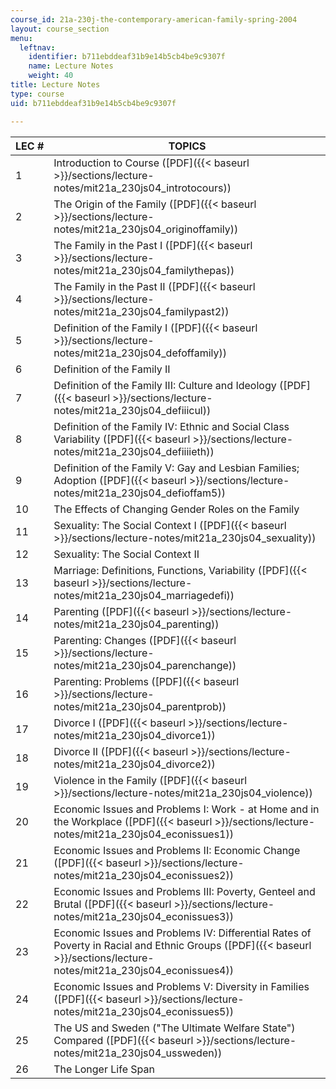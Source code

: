 ```yaml
---
course_id: 21a-230j-the-contemporary-american-family-spring-2004
layout: course_section
menu:
  leftnav:
    identifier: b711ebddeaf31b9e14b5cb4be9c9307f
    name: Lecture Notes
    weight: 40
title: Lecture Notes
type: course
uid: b711ebddeaf31b9e14b5cb4be9c9307f

---
```


| LEC # | TOPICS |
| --- | --- |
| 1 | Introduction to Course ([PDF]({{< baseurl >}}/sections/lecture-notes/mit21a_230js04_introtocours)) |
| 2 | The Origin of the Family ([PDF]({{< baseurl >}}/sections/lecture-notes/mit21a_230js04_originoffamily)) |
| 3 | The Family in the Past I ([PDF]({{< baseurl >}}/sections/lecture-notes/mit21a_230js04_familythepas)) |
| 4 | The Family in the Past II ([PDF]({{< baseurl >}}/sections/lecture-notes/mit21a_230js04_familypast2)) |
| 5 | Definition of the Family I ([PDF]({{< baseurl >}}/sections/lecture-notes/mit21a_230js04_defoffamily)) |
| 6 | Definition of the Family II |
| 7 | Definition of the Family III: Culture and Ideology ([PDF]({{< baseurl >}}/sections/lecture-notes/mit21a_230js04_defiiicul)) |
| 8 | Definition of the Family IV: Ethnic and Social Class Variability ([PDF]({{< baseurl >}}/sections/lecture-notes/mit21a_230js04_defiiiieth)) |
| 9 | Definition of the Family V: Gay and Lesbian Families; Adoption ([PDF]({{< baseurl >}}/sections/lecture-notes/mit21a_230js04_defioffam5)) |
| 10 | The Effects of Changing Gender Roles on the Family |
| 11 | Sexuality: The Social Context I ([PDF]({{< baseurl >}}/sections/lecture-notes/mit21a_230js04_sexuality)) |
| 12 | Sexuality: The Social Context II |
| 13 | Marriage: Definitions, Functions, Variability ([PDF]({{< baseurl >}}/sections/lecture-notes/mit21a_230js04_marriagedefi)) |
| 14 | Parenting ([PDF]({{< baseurl >}}/sections/lecture-notes/mit21a_230js04_parenting)) |
| 15 | Parenting: Changes ([PDF]({{< baseurl >}}/sections/lecture-notes/mit21a_230js04_parenchange)) |
| 16 | Parenting: Problems ([PDF]({{< baseurl >}}/sections/lecture-notes/mit21a_230js04_parentprob)) |
| 17 | Divorce I ([PDF]({{< baseurl >}}/sections/lecture-notes/mit21a_230js04_divorce1)) |
| 18 | Divorce II ([PDF]({{< baseurl >}}/sections/lecture-notes/mit21a_230js04_divorce2)) |
| 19 | Violence in the Family ([PDF]({{< baseurl >}}/sections/lecture-notes/mit21a_230js04_violence)) |
| 20 | Economic Issues and Problems I: Work - at Home and in the Workplace ([PDF]({{< baseurl >}}/sections/lecture-notes/mit21a_230js04_econissues1)) |
| 21 | Economic Issues and Problems II: Economic Change ([PDF]({{< baseurl >}}/sections/lecture-notes/mit21a_230js04_econissues2)) |
| 22 | Economic Issues and Problems III: Poverty, Genteel and Brutal ([PDF]({{< baseurl >}}/sections/lecture-notes/mit21a_230js04_econissues3)) |
| 23 | Economic Issues and Problems IV: Differential Rates of Poverty in Racial and Ethnic Groups ([PDF]({{< baseurl >}}/sections/lecture-notes/mit21a_230js04_econissues4)) |
| 24 | Economic Issues and Problems V: Diversity in Families ([PDF]({{< baseurl >}}/sections/lecture-notes/mit21a_230js04_econissues5)) |
| 25 | The US and Sweden ("The Ultimate Welfare State") Compared ([PDF]({{< baseurl >}}/sections/lecture-notes/mit21a_230js04_ussweden)) |
| 26 | The Longer Life Span
